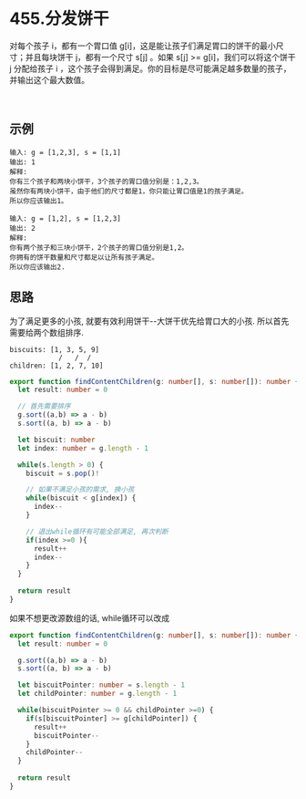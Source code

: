 # 455.分发饼干 

对每个孩子 i，都有一个胃口值 g[i]，这是能让孩子们满足胃口的饼干的最小尺寸；并且每块饼干 j，都有一个尺寸 s[j] 。如果 s[j] >= g[i]，我们可以将这个饼干 j 分配给孩子 i ，这个孩子会得到满足。你的目标是尽可能满足越多数量的孩子，并输出这个最大数值。

 
## 示例
```
输入: g = [1,2,3], s = [1,1]
输出: 1
解释: 
你有三个孩子和两块小饼干，3个孩子的胃口值分别是：1,2,3。
虽然你有两块小饼干，由于他们的尺寸都是1，你只能让胃口值是1的孩子满足。
所以你应该输出1。
```

```
输入: g = [1,2], s = [1,2,3]
输出: 2
解释: 
你有两个孩子和三块小饼干，2个孩子的胃口值分别是1,2。
你拥有的饼干数量和尺寸都足以让所有孩子满足。
所以你应该输出2.
```

## 思路 

为了满足更多的小孩, 就要有效利用饼干--大饼干优先给胃口大的小孩. 所以首先需要给两个数组排序.

```
biscuits: [1, 3, 5, 9]
            /   /  /
children: [1, 2, 7, 10]
```

```typescript
export function findContentChildren(g: number[], s: number[]): number {
  let result: number = 0 

  // 首先需要排序 
  g.sort((a,b) => a - b)
  s.sort((a, b) => a - b)

  let biscuit: number 
  let index: number = g.length - 1

  while(s.length > 0) {
    biscuit = s.pop()!

    // 如果不满足小孩的需求, 换小孩
    while(biscuit < g[index]) {
      index--
    }

    // 退出while循环有可能全部满足, 再次判断
    if(index >=0 ){
      result++
      index--
    }
  }
  
  return result
}
```

如果不想更改源数组的话, while循环可以改成
```typescript 
export function findContentChildren(g: number[], s: number[]): number {
  let result: number = 0 

  g.sort((a,b) => a - b)
  s.sort((a, b) => a - b)

  let biscuitPointer: number = s.length - 1 
  let childPointer: number = g.length - 1

  while(biscuitPointer >= 0 && childPointer >=0) {
    if(s[biscuitPointer] >= g[childPointer]) {
      result++
      biscuitPointer--
    }
    childPointer--
  }
  
  return result
}
```
